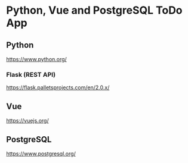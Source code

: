 # Python, Vue and PostgreSQL ToDo App


## Python
https://www.python.org/

### Flask (REST API)
https://flask.palletsprojects.com/en/2.0.x/

## Vue
https://vuejs.org/

## PostgreSQL
https://www.postgresql.org/
